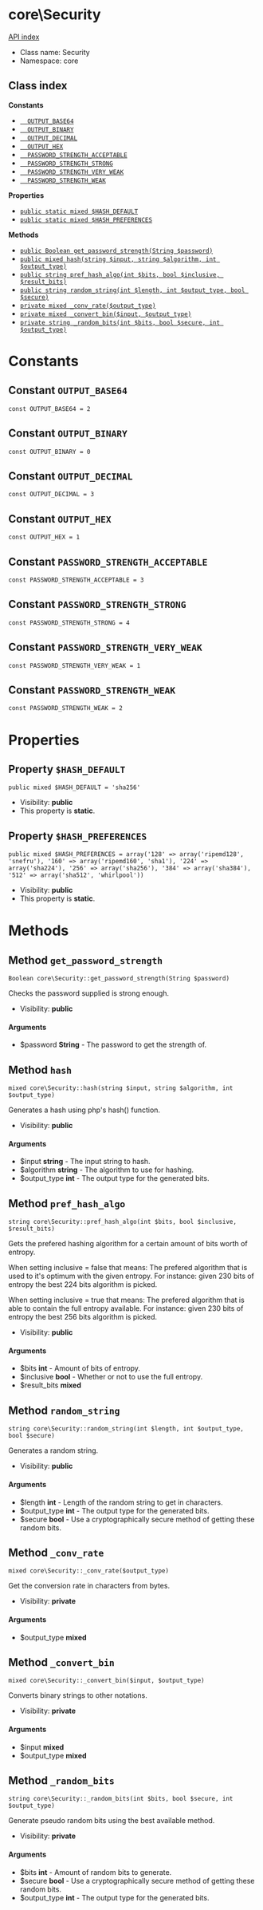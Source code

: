 # core\Security
[API index](../API-index.md)






* Class name: Security
* Namespace: core




## Class index
**Constants**
* [`  OUTPUT_BASE64`](#constant-output_base64)
* [`  OUTPUT_BINARY`](#constant-output_binary)
* [`  OUTPUT_DECIMAL`](#constant-output_decimal)
* [`  OUTPUT_HEX`](#constant-output_hex)
* [`  PASSWORD_STRENGTH_ACCEPTABLE`](#constant-password_strength_acceptable)
* [`  PASSWORD_STRENGTH_STRONG`](#constant-password_strength_strong)
* [`  PASSWORD_STRENGTH_VERY_WEAK`](#constant-password_strength_very_weak)
* [`  PASSWORD_STRENGTH_WEAK`](#constant-password_strength_weak)

**Properties**
* [`public static mixed $HASH_DEFAULT`](#property-hash_default)
* [`public static mixed $HASH_PREFERENCES`](#property-hash_preferences)

**Methods**
* [`public Boolean get_password_strength(String $password)`](#method-get_password_strength)
* [`public mixed hash(string $input, string $algorithm, int $output_type)`](#method-hash)
* [`public string pref_hash_algo(int $bits, bool $inclusive, $result_bits)`](#method-pref_hash_algo)
* [`public string random_string(int $length, int $output_type, bool $secure)`](#method-random_string)
* [`private mixed _conv_rate($output_type)`](#method-_conv_rate)
* [`private mixed _convert_bin($input, $output_type)`](#method-_convert_bin)
* [`private string _random_bits(int $bits, bool $secure, int $output_type)`](#method-_random_bits)





# Constants


## Constant `OUTPUT_BASE64`

```
const OUTPUT_BASE64 = 2
```





## Constant `OUTPUT_BINARY`

```
const OUTPUT_BINARY = 0
```





## Constant `OUTPUT_DECIMAL`

```
const OUTPUT_DECIMAL = 3
```





## Constant `OUTPUT_HEX`

```
const OUTPUT_HEX = 1
```





## Constant `PASSWORD_STRENGTH_ACCEPTABLE`

```
const PASSWORD_STRENGTH_ACCEPTABLE = 3
```





## Constant `PASSWORD_STRENGTH_STRONG`

```
const PASSWORD_STRENGTH_STRONG = 4
```





## Constant `PASSWORD_STRENGTH_VERY_WEAK`

```
const PASSWORD_STRENGTH_VERY_WEAK = 1
```





## Constant `PASSWORD_STRENGTH_WEAK`

```
const PASSWORD_STRENGTH_WEAK = 2
```





# Properties


## Property `$HASH_DEFAULT`

```
public mixed $HASH_DEFAULT = 'sha256'
```





* Visibility: **public**
* This property is **static**.


## Property `$HASH_PREFERENCES`

```
public mixed $HASH_PREFERENCES = array('128' => array('ripemd128', 'snefru'), '160' => array('ripemd160', 'sha1'), '224' => array('sha224'), '256' => array('sha256'), '384' => array('sha384'), '512' => array('sha512', 'whirlpool'))
```





* Visibility: **public**
* This property is **static**.


# Methods


## Method `get_password_strength`

```
Boolean core\Security::get_password_strength(String $password)
```

Checks the password supplied is strong enough.



* Visibility: **public**

#### Arguments

* $password **String** - The password to get the strength of.



## Method `hash`

```
mixed core\Security::hash(string $input, string $algorithm, int $output_type)
```

Generates a hash using php's hash() function.



* Visibility: **public**

#### Arguments

* $input **string** - The input string to hash.
* $algorithm **string** - The algorithm to use for hashing.
* $output_type **int** - The output type for the generated bits.



## Method `pref_hash_algo`

```
string core\Security::pref_hash_algo(int $bits, bool $inclusive, $result_bits)
```

Gets the prefered hashing algorithm for a certain amount of bits worth of entropy.

<p>When setting inclusive = false that means:
 The prefered algorithm that is used to it's optimum with the given entropy.
 For instance: given 230 bits of entropy the best 224 bits algorithm is picked.</p>

<p>When setting inclusive = true that means:
 The prefered algorithm that is able to contain the full entropy available.
 For instance: given 230 bits of entropy the best 256 bits algorithm is picked.</p>

* Visibility: **public**

#### Arguments

* $bits **int** - Amount of bits of entropy.
* $inclusive **bool** - Whether or not to use the full entropy.
* $result_bits **mixed**



## Method `random_string`

```
string core\Security::random_string(int $length, int $output_type, bool $secure)
```

Generates a random string.



* Visibility: **public**

#### Arguments

* $length **int** - Length of the random string to get in characters.
* $output_type **int** - The output type for the generated bits.
* $secure **bool** - Use a cryptographically secure method of getting these random bits.



## Method `_conv_rate`

```
mixed core\Security::_conv_rate($output_type)
```

Get the conversion rate in characters from bytes.



* Visibility: **private**

#### Arguments

* $output_type **mixed**



## Method `_convert_bin`

```
mixed core\Security::_convert_bin($input, $output_type)
```

Converts binary strings to other notations.



* Visibility: **private**

#### Arguments

* $input **mixed**
* $output_type **mixed**



## Method `_random_bits`

```
string core\Security::_random_bits(int $bits, bool $secure, int $output_type)
```

Generate pseudo random bits using the best available method.



* Visibility: **private**

#### Arguments

* $bits **int** - Amount of random bits to generate.
* $secure **bool** - Use a cryptographically secure method of getting these random bits.
* $output_type **int** - The output type for the generated bits.


